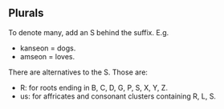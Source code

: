 ## Plurals
To denote many, add an S behind the suffix. E.g.
- kanseon = dogs<span class="blind-only">.</span>
- amseon = loves<span class="blind-only">.</span>

There are alternatives to the S. Those are:
- R: for roots ending in B, C, D, G, P, S, X, Y, Z.
- us: for affricates and consonant clusters containing R, L, S.
